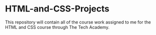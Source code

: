# HTML-and-CSS-Projects
This repository will contain all of the course work assigned to me for the HTML and CSS course through The Tech Academy.
